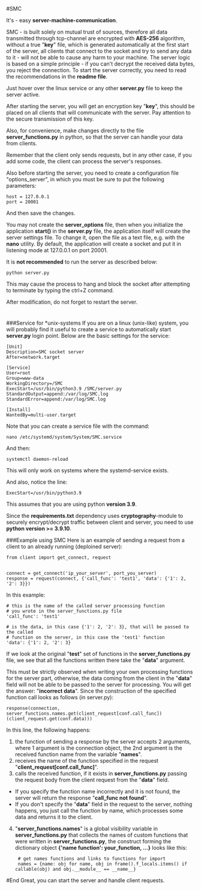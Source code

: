 #SMC

It's - easy **server-machine-communication**.

SMC - is built solely on mutual trust of sources, therefore all data transmitted through tcp-channel are encrypted with **AES-256** algorithm, without a true "**key**" file, which is generated automatically at the first start of the server, all clients that connect to the socket and try to send any data to it - will not be able to cause any harm to your machine.
The server logic is based on a simple principle - if you can't decrypt the received data bytes, you reject the connection.
To start the server correctly, you need to read the recommendations in the **readme file**.

Just hover over the linux service or any other **server.py** file to keep the server active.

After starting the server, you will get an encryption key "**key**", this should be placed on all clients that will communicate with the server.
Pay attention to the secure transmission of this key.

Also, for convenience, make changes directly to the file **server_functions.py** in python, so that the server can handle your data from clients.

Remember that the client only sends requests, but in any other case, if you add some code, the client can process the server's responses.

Also before starting the server, you need to create a configuration file "options_server", in which you must be sure to put the following parameters:

    host = 127.0.0.1
    port = 20001

And then save the changes.

You may not create the **server_options** file, then when you initialize the application **start()** in the **server.py** file, the application itself will create the server settings file.
To change it, open the file as a text file, e.g. with the **nano** utility. By default, the application will create a socket and put it in listening mode at 127.0.0.1 on port 20001.

It is **not recommended** to run the server as described below:

    python server.py

This may cause the process to hang and block the socket after attempting to terminate by typing the ctrl+Z command.

After modification, do not forget to restart the server.

#
###Service for *unix-systems
If you are on a linux (unix-like) system, you will probably find it useful to create a service to automatically start **server.py** login point.
Below are the basic settings for the service:

    [Unit]
    Description=SMC socket server
    After=network.target
    
    [Service]
    User=root
    Group=www-data
    WorkingDirectory=/SMC
    ExecStart=/usr/bin/python3.9 /SMC/server.py
    StandardOutput=append:/var/log/SMC.log
    StandardError=append:/var/log/SMC.log
    
    [Install]
    WantedBy=multi-user.target

Note that you can create a service file with the command:

    nano /etc/systemd/system/System/SMC.service

And then:

    systemctl daemon-reload

This will only work on systems where the systemd-service exists.

And also, notice the line:

    ExecStart=/usr/bin/python3.9

This assumes that you are using python **version 3.9**.

Since the **requirements.txt** dependency uses 
**cryptography**-module to securely encrypt/decrypt traffic between client and server, you need to use **python version >= 3.9.10**.

###Example using SMC
Here is an example of sending a request from a client to an already running (deploined server):

    from client import get_connect, request
    
    
    connect = get_connect('ip_your_server', port_you_server)
    response = request(connect, {'call_func': 'test1', 'data': {'1': 2, '2': 3}})
    
In this example:

    # this is the name of the called server processing function
    # you wrote in the server_functions.py file
    'call_func': 'test1'
    
    # is the data, in this case {'1': 2, '2': 3}, that will be passed to the called
    # function on the server, in this case the 'test1' function
    'data': {'1': 2, '2': 3}

If we look at the original "**test**" set of functions in the **server_functions.py** file, we see that all the functions written there take the "**data**" argument.

This must be strictly observed when writing your own processing functions for the server part, otherwise, the data coming from the client in the "**data**" field will not be able to be passed to the server for processing. You will get the answer: "**incorrect data**". Since the construction of the specified function call looks as follows (in server.py):

`response(connection, server_functions.names.get(client_request[conf.call_func])(client_request.get(conf.data)))`

In this line, the following happens:
1. the function of sending a response by the server accepts 2 arguments, where 1 argument is the connection object, the 2nd argument is the received function name from the variable "**names**".
2. receives the name of the function specified in the request "**client_request[conf.call_func]**".
3. calls the received function, if it exists in **server_functions.py** passing the request body from the client request from the "**data**" field.
- If you specify the function name incorrectly and it is not found, the server will return the response "**call_func not found**".
- If you don't specify the "**data**" field in the request to the server, nothing happens, you just call the function by name, which processes some data and returns it to the client.
4. "**server_functions.names**" is a global visibility variable in **server_functions.py** that collects the names of custom functions that were written in **server_functions.py**, the construct forming the dictionary object **{'name function': your_function, ...}** looks like this:

        # get names functions and links to functions for import
        names = {name: obj for name, obj in frame().f_locals.items() if callable(obj) and obj.__module__ == __name__}

#End
Great, you can start the server and handle client requests.